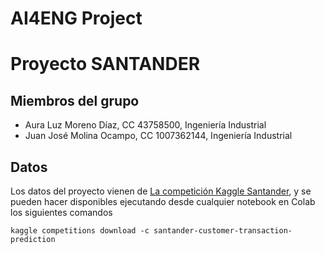 # AI4ENG Project
# Proyecto SANTANDER

## Miembros del grupo

- Aura Luz Moreno Díaz, CC 43758500, Ingeniería Industrial
- Juan José Molina Ocampo, CC 1007362144, Ingeniería Industrial

## Datos

Los datos del proyecto vienen de [La competición Kaggle Santander](https://www.kaggle.com/c/santander-customer-transaction-prediction), y se pueden hacer disponibles ejecutando desde cualquier notebook en Colab los siguientes comandos

    kaggle competitions download -c santander-customer-transaction-prediction
    


